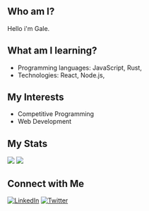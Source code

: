 ## Who am I?
Hello i'm Gale.

## What am I learning?
- Programming languages: JavaScript, Rust, 
- Technologies: React, Node.js,

## My Interests
- Competitive Programming
- Web Development

## My Stats
<img src="https://github-readme-stats.vercel.app/api?username=0xzur4&show_icons=true&theme=radical" style="width=400; height=200" />
<img src="https://github-readme-stats.vercel.app/api/top-langs/?username=0xzur4&layout=compact" style="width=400; height=200" />

## Connect with Me
[![LinkedIn](https://img.shields.io/badge/LinkedIn-blue?style=flat&logo=linkedin)](https://www.linkedin.com/in/yourprofile)
[![Twitter](https://img.shields.io/badge/Twitter-blue?style=flat&logo=twitter)](https://twitter.com/yourprofile)
